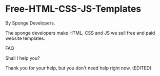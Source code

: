 # Free-HTML-CSS-JS-Templates
By Sponge Developers.


The sponge developers make HTML, CSS and JS we sell free and paid website templates.

FAQ

Shall I help you?

Thank you for your help, but you don't need help right now.
(EDITED)
